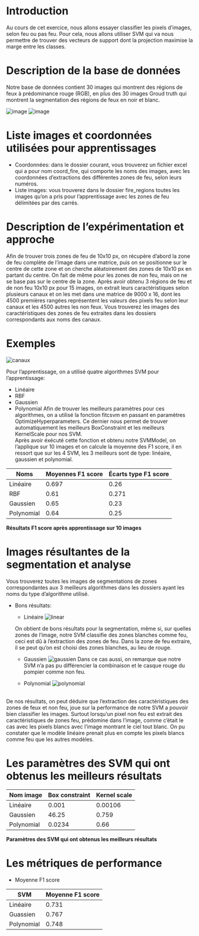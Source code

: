 # Introduction

Au cours de cet exercice, nous allons essayer classifier les pixels d’images, selon feu ou pas feu. Pour cela, nous allons utiliser SVM qui va nous permettre de trouver des vecteurs de support dont la projection maximise la marge entre les classes.

# Description de la base de données

Notre base de données contient 30 images qui montrent des régions de feux à prédominance rouge (RGB), en plus des 30 images Groud truth qui montrent la segmentation des régions de feux en noir et blanc.

![image](https://user-images.githubusercontent.com/26171556/36399211-319cc882-15a1-11e8-9734-afbefbb45389.png)
![image](https://user-images.githubusercontent.com/26171556/36399227-4c2ee2de-15a1-11e8-9211-526b6d41bafa.png)

# Liste images  et coordonnées utilisées pour apprentissages

- Coordonnées: dans le dossier courant, vous trouverez un fichier excel qui a pour nom coord_fire, qui comporte les noms des images, avec les coordonnées d’extractions des différentes zones de feu, selon leurs numéros. 
- Liste images: vous trouverez dans le dossier fire_regions toutes les images qu’on a pris pour l’apprentissage avec les zones de feu délimitées par des carrés.

# Description de l’expérimentation et approche

Afin de trouver trois zones de feu de 10x10 px, on récupère d’abord la zone de feu complète de l’image dans une matrice, puis on se positionne sur le centre de cette zone et on cherche aléatoirement des zones de 10x10 px en  partant du centre.
On fait de même pour les zones de non feu, mais on ne se base pas sur le centre de la zone.
Après avoir obtenu 3 régions de feu et de non feu 10x10 px pour 15 images, on extrait leurs caractéristiques selon plusieurs canaux et on les met dans une matrice de 9000 x 16, dont les 4500 premières rangées représentent les valeurs  des pixels feu selon leur canaux et les 4500 autres les non feux. Vous trouverez les images des caractéristiques des zones de feu extraites dans les dossiers correspondants aux noms des canaux.

# Exemples

![canaux](https://user-images.githubusercontent.com/26171556/36399470-68d341ae-15a2-11e8-8b1b-e104d1dbbf43.png)

Pour l’apprentissage, on a utilisé quatre algorithmes SVM pour l’apprentissage:
- Linéaire
- RBF
- Gaussien
- Polynomial
Afin de trouver les meilleurs paramètres pour ces algorithmes, on a utilisé la fonction fitcsvm en passant en paramètres OptimizeHyperparameters. Ce dernier nous permet de trouver automatiquement les meilleurs BoxConstraint et les meilleurs KernelScale pour nos SVM.
<br /> Après avoir éxécuté cette fonction  et obtenu notre SVMModel, on l’applique sur 10 images et on calcule la moyenne des F1 score, il en ressort que  sur les 4 SVM, les 3 meilleurs sont de type: linéaire, gaussien et polynomial.

Noms | Moyennes   F1 score | Écarts   type F1 score
-- | -- | --
Linéaire | 0.697 | 0.26
RBF | 0.61 | 0.271
Gaussien | 0.65 | 0.23
Polynomial | 0.64 | 0.25

**Résultats F1 score après apprentissage sur 10 images**

# Images résultantes de la segmentation et analyse

Vous trouverez toutes les images de segmentations de zones correspondantes aux 3 meilleurs algorithmes dans les dossiers ayant les noms du type d’algorithme utilisé.
- Bons résultats:
  - Linéaire
  ![linear](https://user-images.githubusercontent.com/26171556/36399803-f3f802d2-15a3-11e8-9a30-93d8802ecb2e.png)
  
  On obtient de bons résultats pour la segmentation, même si, sur quelles zones de l’image, notre SVM classifie des zones blanches comme feu, ceci est dû à l’extraction des zones de feu. Dans la zone de feu extraire, il se peut qu’on est choisi des zones blanches, au lieu de rouge.

  - Gaussien
  ![gaussien](https://user-images.githubusercontent.com/26171556/36399935-89be7a44-15a4-11e8-84c3-452a9bbb46de.png)
Dans ce cas aussi, on remarque que notre SVM n’a pas pu différencier la combinaison et le casque rouge du pompier comme non feu.

  - Polynomial
  ![polynomial](https://user-images.githubusercontent.com/26171556/36400046-042adf20-15a5-11e8-96fd-8f511a1a2f66.png)
<br />
De nos résultats, on peut déduire que l’extraction des caractéristiques des zones de feux et non feu, joue sur la performance de notre SVM a pouvoir bien classifier les images. Surtout lorsqu’un pixel non feu est extrait des caractéristiques de zones feu, prédomine dans l’image, comme c’était le cas avec les pixels blancs avec l’image montrant le ciel tout blanc.
On pu constater que le modèle linéaire prenait plus en compte les pixels blancs comme feu que les autres modèles.

# Les paramètres des SVM qui ont obtenus les meilleurs résultats

Nom   image | Box   constraint | Kernel scale
-- | -- | --
Linéaire | 0.001 | 0.00106
Gaussien | 46.25 | 0.759
Polynomial | 0.0234 | 0.66

**Paramètres des SVM qui ont obtenus les meilleurs résultats**

# Les métriques de performance
- Moyenne F1 score

SVM | Moyenne   F1 score
-- | --
Linéaire | 0.731
Guassien | 0.767
Polynomial | 0.748



